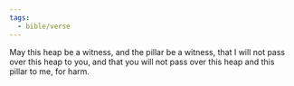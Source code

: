 ```yaml
---
tags:
  - bible/verse
---
```

May this heap be a witness, and the pillar be a witness, that I will not pass over this heap to you, and that you will not pass over this heap and this pillar to me, for harm.